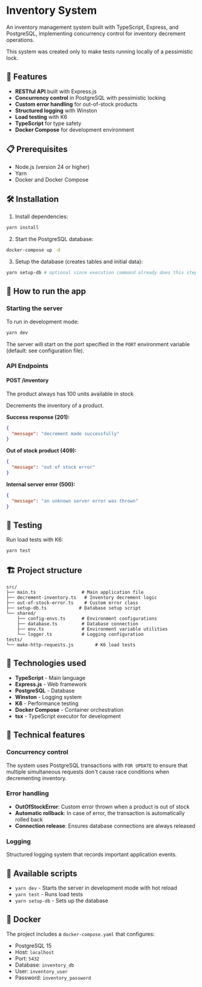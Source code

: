# Inventory System

An inventory management system built with TypeScript, Express, and PostgreSQL, implementing concurrency control for inventory decrement operations.

This system was created only to make tests running locally of a pessimistic lock.

## 🚀 Features

- **RESTful API** built with Express.js
- **Concurrency control** in PostgreSQL with pessimistic locking
- **Custom error handling** for out-of-stock products
- **Structured logging** with Winston
- **Load testing** with K6
- **TypeScript** for type safety
- **Docker Compose** for development environment

## 📋 Prerequisites

- Node.js (version 24 or higher)
- Yarn
- Docker and Docker Compose

## 🛠️ Installation

1. Install dependencies:
```bash
yarn install
```

2. Start the PostgreSQL database:
```bash
docker-compose up -d
```

3. Setup the database (creates tables and initial data):
```bash
yarn setup-db # optional since execution command already does this step
```

## 🚀 How to run the app

### Starting the server

To run in development mode:
```bash
yarn dev
```

The server will start on the port specified in the `PORT` environment variable (default: see configuration file).

### API Endpoints

#### POST /inventory
The product always has 100 units available in stock

Decrements the inventory of a product.

**Success response (201):**
```json
{
  "message": "decrement made successfully"
}
```

**Out of stock product (409):**
```json
{
  "message": "out of stock error"
}
```

**Internal server error (500):**
```json
{
  "message": "an unknown server error was thrown"
}
```

## 🧪 Testing

Run load tests with K6:
```bash
yarn test
```

## 🏗️ Project structure

```
src/
├── main.ts                 # Main application file
├── decrement-inventory.ts   # Inventory decrement logic
├── out-of-stock-error.ts    # Custom error class
├── setup-db.ts            # Database setup script
└── shared/
    ├── config-envs.ts      # Environment configurations
    ├── database.ts         # Database connection
    ├── env.ts              # Environment variable utilities
    └── logger.ts           # Logging configuration
tests/
└── make-http-requests.js        # K6 load tests
```

## 🔧 Technologies used

- **TypeScript** - Main language
- **Express.js** - Web framework
- **PostgreSQL** - Database
- **Winston** - Logging system
- **K6** - Performance testing
- **Docker Compose** - Container orchestration
- **tsx** - TypeScript executor for development

## 🎯 Technical features

### Concurrency control
The system uses PostgreSQL transactions with `FOR UPDATE` to ensure that multiple simultaneous requests don't cause race conditions when decrementing inventory.

### Error handling
- **OutOfStockError**: Custom error thrown when a product is out of stock
- **Automatic rollback**: In case of error, the transaction is automatically rolled back
- **Connection release**: Ensures database connections are always released

### Logging
Structured logging system that records important application events.

## 📝 Available scripts

- `yarn dev` - Starts the server in development mode with hot reload
- `yarn test` - Runs load tests
- `yarn setup-db` - Sets up the database

## 🐳 Docker

The project includes a `docker-compose.yaml` that configures:
- PostgreSQL 15
- Host: `localhost`
- Port: `5432`
- Database: `inventory_db`
- User: `inventory_user`
- Password: `inventory_password`